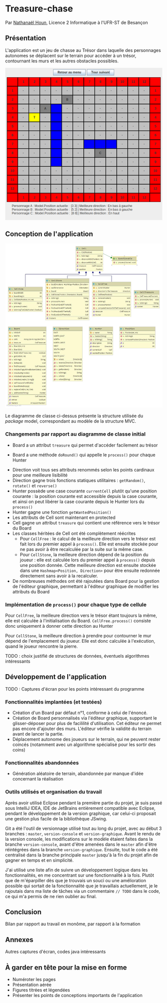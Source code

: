 # Treasure-chase

Par [Nathanaël Houn](mailto:contact@nathanaelhoun.fr), Licence 2 Informatique à l'UFR-ST de Besançon 

## Présentation

L'application est un jeu de chasse au Trésor dans laquelle des personnages autonomes se déplacent sur le terrain pour accéder à un trésor, contournant les murs et les autres obstacles possibles.

![screenshot](imgs/screenshot.png)

## Conception de l'application

![Diagramme de classes](./imgs/diag_classes.jpg)

Le diagramme de classe ci-dessus présente la structure utilisée du _package_ model, correspondant au modèle de la structure MVC.

### Changements par rapport au diagramme de classe initial

* Board a un attribut `treasure` qui permet d'accéder facilement au trésor

* Board a une méthode `doRound()` qui appelle le `process()` pour chaque Hunter

- Direction voit tous ses attributs renommés selon les points cardinaux pour une meilleure lisibilité
- Direction gagne trois fonctions statiques utilitaires : `getRandom()`, `rotate()` et `reverse()`
- Hunter possède une case courante `currentCell` plutôt qu'une position courante : la position courante est accessible depuis la case courante, et ainsi on peut libérer la case courante depuis le Hunter lors du `process()` 
- Hunter gagne une fonction `getWantedPosition()`
- Les attributs de Cell sont maintenant en protected
- Cell gagne un attribut `treasure` qui contient une référence vers le trésor du Board
- Les classes héritées de Cell ont été complètement réécrites
  - Pour `CellFree` : le calcul de la meilleure direction vers le trésor est fait lors du premier appel à `process()`. Elle est ensuite stockée pour ne pas avoir à être recalculée par la suite sur la même case.
  - Pour `CellStone`, la meilleure direction dépend de la position du joueur : elle est calculée lors du premier appel à `process()` depuis une position donnée. Cette meilleure direction est ensuite stockée dans une `Hashmap<Position, Direction>` pour être ensuite redonnée directement sans avoir à la recalculer.
- De nombreuses méthodes ont été rajoutées dans Board pour la gestion de l'éditeur graphique, permettant à l'éditeur graphique de modifier les attributs du Board

### Implémentation de `process()` pour chaque type de cellule

Pour `CellFree`, la meilleure direction vers le trésor étant toujours la même, elle est calculée à l'initialisation du Board. `CellFree.process()` consiste donc uniquement à donner cette direction au Hunter

Pour `CellStone`, la meilleure direction à prendre pour contourner le mur dépend de l'emplacement du joueur. Elle est donc calculée à l'exécution, quand le joueur rencontre la pierre.





TODO : choix justifié de structures de données, éventuels algorithmes intéressants

## Développement de l'application

TODO : Captures d'écran pour les points intéressant du programme

### Fonctionnalités implantées (et testées)

- Création d'un Board par défaut n°1, conforme à celui de l'énoncé.
- Création de Board personnalisés via l'éditeur graphique, supportant le glisser-déposer pour plus de facililité d'utilisation. Cet éditeur ne permet pas encore d'ajouter des murs. L'éditeur vérifie la validité du terrain avant de lancer la partie.
- Déplacement autonome des joueurs sur le terrain, qui ne peuvent rester coincés (notamment avec un algorithme spécialisé pour les sortir des coins)

### Fonctionnalités abandonnées

- Génération aléatoire de terrain, abandonnée par manque d'idée concernant la réalisation

### Outils utilisés et organisation du travail

Après avoir utilisé Eclipse pendant la première partie du projet, je suis passé sous IntelliJ IDEA, IDE de JetBrains entièrement compatible avec Eclipse, pendant le développement de la version graphique, car celui-ci proposait une gestion plus facile de la bibliothèque JSwing. 

Git a été l'outil de versionnage utilisé tout au long du projet, avec au début 3 branches : `master`, `version-console` et `version-graphique`. Avant le rendu de la version console, les modifications sur le modèle étaient faites dans la branche `version-console`, avant d'être amenées dans le `master` afin d'être réintégrées dans la branche `version-graphique`. Ensuite, tout le code a été centralisé dans la branche principale `master` jusqu'à la fin du projet afin de gagner en temps et en simplicité.

J'ai utilisé une liste afin de suivre un développement logique dans les fonctionnalités, en me concentrant sur une fonctionnalité à la fois. Plutôt que de m'éparpiller dès que je trouvais un souci ou une amélioration possible qui sortait de la fonctionnalité que je travaillais actuellement, je le rajoutais dans ma liste de tâches via un commentaire `// TODO` dans le code, ce qui m'a permis de ne rien oublier au final.

## Conclusion

Bilan par rapport au travail en monôme, par rapport à la formation

## Annexes

Autres captures d'écran, codes java intéressants

## À garder en tête pour la mise en forme

- Numéroter les pages
- Présentation aérée
- Figures titrées et légendées
- Présenter les points de conceptions importants de l'application
